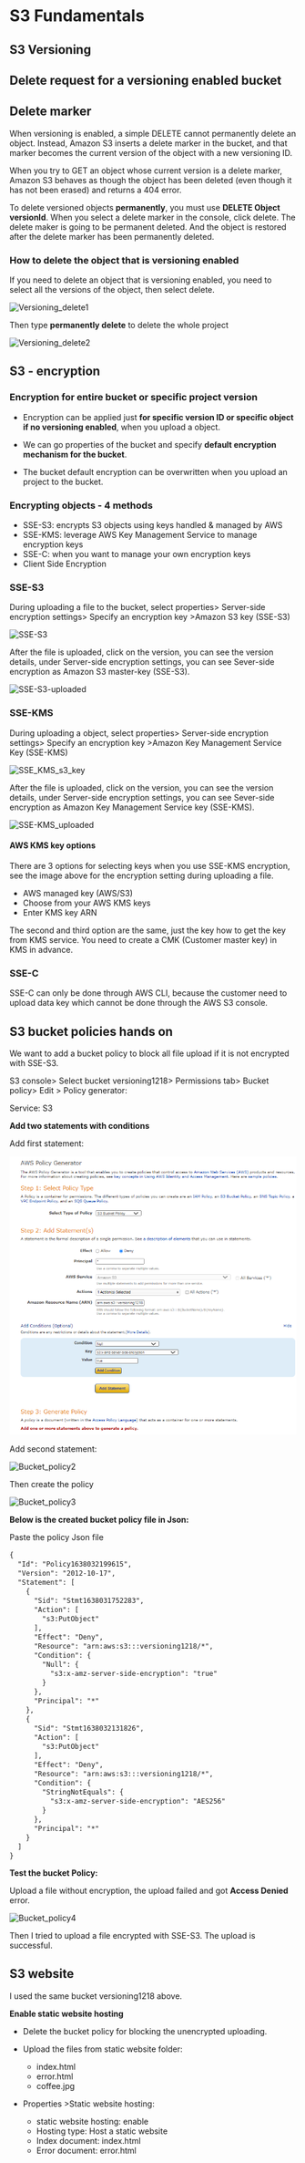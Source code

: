 # S3 Fundamentals

## S3 Versioning

## Delete request for a versioning enabled bucket

## Delete marker

When versioning is enabled, a simple DELETE cannot permanently delete an object. Instead, Amazon S3 inserts a delete marker in the bucket, and that marker becomes the current version of the object with a new versioning ID.

When you try to GET an object whose current version is a delete marker, Amazon S3 behaves as though the object has been deleted (even though it has not been erased) and returns a 404 error.

To delete versioned objects **permanently**, you must use **DELETE Object versionId**. When you select a delete marker in the console, click delete. The delete maker is going to be permanent deleted. And the object is restored after the delete marker has been permanently deleted. 

### How to delete the object that is versioning enabled

If you need to delete an object that is versioning enabled, you need to select all the versions of the object, then select delete.

![Versioning_delete1](/S3_images/Versioning_delete1.png)



Then type **permanently delete** to delete the whole project

![Versioning_delete2](/S3_images/Versioning_delete2.png)

## S3 - encryption

### Encryption for entire bucket or specific project version

* Encryption can be applied just **for specific version ID or specific object if no versioning enabled**, when you upload a object. 

* We can go properties of the bucket and specify **default encryption mechanism for the bucket**. 

* The bucket default encryption can be overwritten when you upload an project to the bucket.

### Encrypting objects - 4 methods

* SSE-S3: encrypts S3 objects using keys handled & managed by AWS
* SSE-KMS: leverage AWS Key Management Service to manage encryption keys
* SSE-C: when you want to manage your own encryption keys
* Client Side Encryption

### SSE-S3

During uploading a file to the bucket, select properties> Server-side encryption settings> Specify an encryption key >Amazon S3 key (SSE-S3) 

![SSE-S3](/S3_images/SSE-S3.png)



After the file is uploaded, click on the version, you can see the version details, under Server-side encryption settings, you can see Sever-side encryption as Amazon S3 master-key (SSE-S3).

![SSE-S3-uploaded](/S3_images/SSE-S3-uploaded.png)

### SSE-KMS

During uploading a object, select properties> Server-side encryption settings> Specify an encryption key >Amazon Key Management Service Key (SSE-KMS) 

![SSE_KMS_s3_key](/S3_images/SSE_KMS_s3_key.png)

After the file is uploaded, click on the version, you can see the version details, under Server-side encryption settings, you can see Sever-side encryption as Amazon Key Management Service key (SSE-KMS).

![SSE-KMS_uploaded](/S3_images/SSE-KMS_uploaded.png)

#### AWS KMS key options

There are 3 options for selecting keys when you use SSE-KMS encryption, see the image above for the encryption setting during uploading a file.

* AWS managed key (AWS/S3)
* Choose from your AWS KMS keys
* Enter KMS key ARN

The second and third option are the same, just the key how to get the key from KMS service. You need to create a CMK (Customer master key) in KMS in advance. 

### SSE-C

SSE-C can only be done through AWS CLI, because the customer need to upload data key which cannot be done through the AWS S3 console.

## S3 bucket policies hands on

We want to add a bucket policy to block all file upload if it is not encrypted with SSE-S3.

S3 console> Select bucket versioning1218> Permissions tab> Bucket policy> Edit > Policy generator:

Service: S3

**Add two statements with conditions**

Add first statement:

![Bucket_policy1](/S3_SysOps/S3_images/Bucket_policy1.png)

Add second statement:

![Bucket_policy2](/S3_images/Bucket_policy2.png)

Then create the policy

![Bucket_policy3](/S3_images/Bucket_policy3.png)

**Below is the created bucket policy file in Json:**

Paste the policy Json file

```
{
  "Id": "Policy1638032199615",
  "Version": "2012-10-17",
  "Statement": [
    {
      "Sid": "Stmt1638031752283",
      "Action": [
        "s3:PutObject"
      ],
      "Effect": "Deny",
      "Resource": "arn:aws:s3:::versioning1218/*",
      "Condition": {
        "Null": {
          "s3:x-amz-server-side-encryption": "true"
        }
      },
      "Principal": "*"
    },
    {
      "Sid": "Stmt1638032131826",
      "Action": [
        "s3:PutObject"
      ],
      "Effect": "Deny",
      "Resource": "arn:aws:s3:::versioning1218/*",
      "Condition": {
        "StringNotEquals": {
          "s3:x-amz-server-side-encryption": "AES256"
        }
      },
      "Principal": "*"
    }
  ]
}
```

**Test the bucket Policy:**

Upload a file without encryption, the upload failed and got **Access Denied** error.

![Bucket_policy4](/S3_images/Bucket_policy4.png)

Then I tried to upload a file encrypted with SSE-S3. The upload is successful. 

## S3 website

I used the same bucket versioning1218 above.

**Enable static website hosting**

* Delete the bucket policy for blocking the unencrypted uploading.

* Upload the files from static website folder:
  * index.html 
  * error.html 
  * coffee.jpg

* Properties >Static website hosting:
  * static website hosting: enable
  * Hosting type: Host a static website
  * Index document: index.html
  * Error document: error.html 


